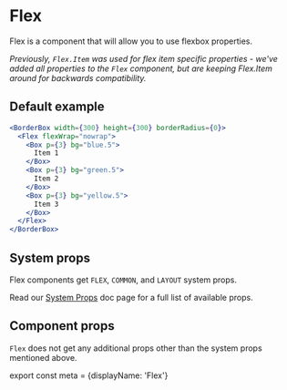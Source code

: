 # Flex

Flex is a component that will allow you to use flexbox properties.

*Previously, `Flex.Item` was used for flex item specific properties - we've added all properties to the `Flex` component, but are keeping Flex.Item around for backwards compatibility.*

## Default example

```.jsx
<BorderBox width={300} height={300} borderRadius={0}>
  <Flex flexWrap="nowrap">
    <Box p={3} bg="blue.5">
      Item 1
    </Box>
    <Box p={3} bg="green.5">
      Item 2
    </Box>
    <Box p={3} bg="yellow.5">
      Item 3
    </Box>
  </Flex>
</BorderBox>
```

## System props

Flex components get `FLEX`, `COMMON`, and `LAYOUT` system props.


Read our [System Props](/components/docs/system-props) doc page for a full list of available props.

## Component props

`Flex` does not get any additional props other than the system props mentioned above.

export const meta = {displayName: 'Flex'}
